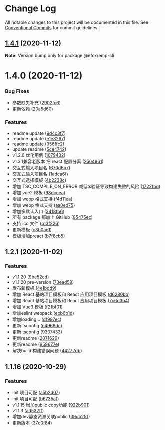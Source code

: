 # Change Log

All notable changes to this project will be documented in this file.
See [Conventional Commits](https://conventionalcommits.org) for commit guidelines.

## [1.4.1](https://github.com/efoxTeam/emp/compare/@efox/emp-cli@1.4.0...@efox/emp-cli@1.4.1) (2020-11-12)

**Note:** Version bump only for package @efox/emp-cli





# 1.4.0 (2020-11-12)


### Bug Fixes

* 参数缺失补充 ([2902fc6](https://github.com/efoxTeam/emp/commit/2902fc637a09f4dc72cb46b9069f1b8a0cba487a))
* 更新依赖 ([20a5d60](https://github.com/efoxTeam/emp/commit/20a5d60866530876e57c8b70425556ee15e1ed21))


### Features

* readme update ([9d4c3f7](https://github.com/efoxTeam/emp/commit/9d4c3f78b0bb99cf1694eb42560a6c1261fecafc))
* readme update ([e1e3267](https://github.com/efoxTeam/emp/commit/e1e32673ed3f9c8df06cc660dd1dda3f7ea22949))
* readme update ([956ffc2](https://github.com/efoxTeam/emp/commit/956ffc20239c37531c5faad3a18c7c85fc2086eb))
* update readme ([5ce4742](https://github.com/efoxTeam/emp/commit/5ce4742be07737ad3b68b71ec6eaf2ad80c8d1b9))
* v1.2.6 优化用例 ([1079432](https://github.com/efoxTeam/emp/commit/10794322699ac6a2fa2ee6362503d976555dbd16))
* v1.3.1兼容老版本 把 react 配置分离 ([2564961](https://github.com/efoxTeam/emp/commit/2564961d9aaed311670b42e0da6e7c6e14fdcb85))
* 交互式输入项目名 ([670d6b7](https://github.com/efoxTeam/emp/commit/670d6b766cc9bc588f79fa458f2cb9e0237549e2))
* 交互式输入项目名 ([1adca6f](https://github.com/efoxTeam/emp/commit/1adca6f0e630740d830f13d115b31df1b03f1eeb))
* 交互式选择模板 ([4b2238c](https://github.com/efoxTeam/emp/commit/4b2238c951225a88de2a6ff673b27f4657ec1fbb))
* 增加 TSC_COMPILE_ON_ERROR 减低ts验证导致构建失败的风险 ([1722fbd](https://github.com/efoxTeam/emp/commit/1722fbd2f015e90df91b7aa3f874751da6595584))
* 增加 vue2 模板 ([98dccea](https://github.com/efoxTeam/emp/commit/98dccea398d97782395fa1448d0953486b3a4a0a))
* 增加 webp 格式支持 ([f4d11ea](https://github.com/efoxTeam/emp/commit/f4d11ea6c0b8f11e59c5e7dd8a4f7841ba5d5133))
* 增加 webp 格式支持 ([aa0ed75](https://github.com/efoxTeam/emp/commit/aa0ed7509ced17b96f88b805bbb36a6c1f573df2))
* 增加多默认入口 ([3418fb6](https://github.com/efoxTeam/emp/commit/3418fb6507626f20906ccc5d0395ba03a3326285))
* 所有 package 都加上 GitHub ([85475ec](https://github.com/efoxTeam/emp/commit/85475ec44e4eef079cdda398e8df24bc4676bf3a))
* 支持 ico 文件 ([b13f226](https://github.com/efoxTeam/emp/commit/b13f226dec722ea01c2d8567a2a32e91a527ca28))
* 更新模板 ([c3b0ae1](https://github.com/efoxTeam/emp/commit/c3b0ae1ccf3365051f51224394370cb0304b4375))
* 模板增加preact ([b7f8cb5](https://github.com/efoxTeam/emp/commit/b7f8cb5f7d2b382fc577ac3e6c9488d2f4364cc7))



## 1.2.1 (2020-11-02)


### Features

* v1.1.20 ([9be52cd](https://github.com/efoxTeam/emp/commit/9be52cde06058a7a7c4abc644f86db0c9a255a6c))
* v1.1.20 pre-version ([73ead58](https://github.com/efoxTeam/emp/commit/73ead589e825d8b136972e20498e3396aaa54ce5))
* 发布新模板 ([4e1bdd9](https://github.com/efoxTeam/emp/commit/4e1bdd9f674c3e98014aeb143151f26acaa300eb))
* 增加 React 基站项目模板和 React 应用项目模板 ([d6280bb](https://github.com/efoxTeam/emp/commit/d6280bb4f31f2f2e2079ac1abb68a49dec51fbd6))
* 增加 React 基站项目模板和 React 应用项目模板 ([7c6d3b4](https://github.com/efoxTeam/emp/commit/7c6d3b43ca622e8a5403e6cde47c7e02941b73cb))
* 增加 Vue3 模板 ([f21bf01](https://github.com/efoxTeam/emp/commit/f21bf018c5930514e24d33f96eeff7ad80b3b9da))
* 增加eslint webpack ([ecb6b1d](https://github.com/efoxTeam/emp/commit/ecb6b1da058d90703a2a0a85608e4f92d765c69f))
* 增加loading... ([df997ec](https://github.com/efoxTeam/emp/commit/df997ec1cf8bab50bdcd78b5f91aa5d6c0fd2031))
* 更新 tsconfig ([c4968dc](https://github.com/efoxTeam/emp/commit/c4968dc64c604e4a7f2b86e77af22099abf73797))
* 更新 tsconfig ([9307433](https://github.com/efoxTeam/emp/commit/9307433c93128de16023c82e0ebc231da4422c91))
* 更新readme ([2071629](https://github.com/efoxTeam/emp/commit/20716290b8d74e229810b4f8aecac684a6ab1b92))
* 更新readme ([959677e](https://github.com/efoxTeam/emp/commit/959677e332a5e7e85d7e9fc4f0ecf957aec1a39d))
* 解决build 构建错误问题 ([44272db](https://github.com/efoxTeam/emp/commit/44272db7e12f302dfd97acedf06c15c4b8fa8ebc))



## 1.1.16 (2020-10-29)


### Features

* init 项目可配 ([a5b2d07](https://github.com/efoxTeam/emp/commit/a5b2d07f8e9d25bd09833981a0bddf2c30630bef))
* init 项目可配 ([b6735a1](https://github.com/efoxTeam/emp/commit/b6735a12de8be590955083a473184ff172eccf02))
* v1.1.15 增加public copy功能 ([922b901](https://github.com/efoxTeam/emp/commit/922b9019d53e75f5535c0a0dda00f30ed0ff0b57))
* v1.1.3 ([ad532ff](https://github.com/efoxTeam/emp/commit/ad532fff21fa07d79dabf13ed88426fd37e8a9ed))
* 增加dev静态资源关联public ([39db251](https://github.com/efoxTeam/emp/commit/39db2514b2a33acfcbcf0f1759b31467ad9307c8))
* 更新版本 ([37c0f84](https://github.com/efoxTeam/emp/commit/37c0f8448264a825a50762f5c033c245493ffd97))
